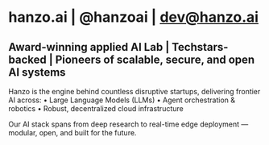 # hanzo.ai | @hanzoai | dev@hanzo.ai

## Award-winning applied AI Lab | Techstars-backed | Pioneers of scalable, secure, and open AI systems

Hanzo is the engine behind countless disruptive startups, delivering frontier AI across:
	•	Large Language Models (LLMs)
	•	Agent orchestration & robotics
	•	Robust, decentralized cloud infrastructure

Our AI stack spans from deep research to real-time edge deployment — modular, open, and built for the future.

